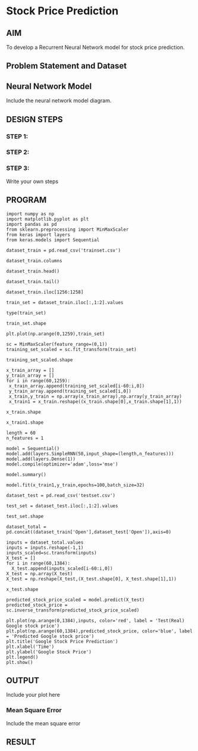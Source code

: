 # Stock Price Prediction

## AIM

To develop a Recurrent Neural Network model for stock price prediction.

## Problem Statement and Dataset

## Neural Network Model

Include the neural network model diagram.

## DESIGN STEPS

### STEP 1:

### STEP 2:

### STEP 3:

Write your own steps

## PROGRAM
```
import numpy as np
import matplotlib.pyplot as plt
import pandas as pd
from sklearn.preprocessing import MinMaxScaler
from keras import layers
from keras.models import Sequential

dataset_train = pd.read_csv('trainset.csv')

dataset_train.columns

dataset_train.head()

dataset_train.tail()

dataset_train.iloc[1256:1258]

train_set = dataset_train.iloc[:,1:2].values

type(train_set)

train_set.shape

plt.plot(np.arange(0,1259),train_set)

sc = MinMaxScaler(feature_range=(0,1))
training_set_scaled = sc.fit_transform(train_set)

training_set_scaled.shape

x_train_array = []
y_train_array = []
for i in range(60,1259):
 x_train_array.append(training_set_scaled[i-60:i,0]) 
 y_train_array.append(training_set_scaled[i,0])
 x_train,y_train = np.array(x_train_array),np.array(y_train_array)
 x_train1 = x_train.reshape((x_train.shape[0],x_train.shape[1],1))

x_train.shape

x_train1.shape

length = 60
n_features = 1

model = Sequential()
model.add(layers.SimpleRNN(50,input_shape=(length,n_features)))
model.add(layers.Dense(1))
model.compile(optimizer='adam',loss='mse')

model.summary()

model.fit(x_train1,y_train,epochs=100,batch_size=32)

dataset_test = pd.read_csv('testset.csv')

test_set = dataset_test.iloc[:,1:2].values

test_set.shape

dataset_total = pd.concat((dataset_train['Open'],dataset_test['Open']),axis=0)

inputs = dataset_total.values
inputs = inputs.reshape(-1,1)
inputs_scaled=sc.transform(inputs)
X_test = []
for i in range(60,1384):
  X_test.append(inputs_scaled[i-60:i,0])
X_test = np.array(X_test)
X_test = np.reshape(X_test,(X_test.shape[0], X_test.shape[1],1))

x_test.shape

predicted_stock_price_scaled = model.predict(X_test)
predicted_stock_price = sc.inverse_transform(predicted_stock_price_scaled)

plt.plot(np.arange(0,1384),inputs, color='red', label = 'Test(Real) Google stock price')
plt.plot(np.arange(60,1384),predicted_stock_price, color='blue', label = 'Predicted Google stock price')
plt.title('Google Stock Price Prediction')
plt.xlabel('Time')
plt.ylabel('Google Stock Price')
plt.legend()
plt.show()
```
## OUTPUT

Include your plot here

### Mean Square Error

Include the mean square error

## RESULT
